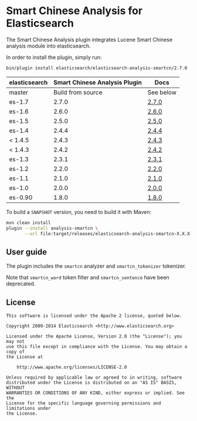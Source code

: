 Smart Chinese Analysis for Elasticsearch
==================================

The Smart Chinese Analysis plugin integrates Lucene Smart Chinese analysis module into elasticsearch.

In order to install the plugin, simply run:

```sh
bin/plugin install elasticsearch/elasticsearch-analysis-smartcn/2.7.0
```


| elasticsearch |  Smart Chinese Analysis Plugin  |   Docs     |
|---------------|-----------------------|------------|
| master        |  Build from source    | See below  |
|    es-1.7              |     2.7.0         | [2.7.0](https://github.com/elastic/elasticsearch-analysis-smartcn/tree/v2.7.0/#version-270-for-elasticsearch-17)                  |
| es-1.6        |  2.6.0                | [2.6.0](https://github.com/elastic/elasticsearch-analysis-smartcn/tree/v2.6.0/#version-260-for-elasticsearch-16)  |
| es-1.5        |  2.5.0                | [2.5.0](https://github.com/elastic/elasticsearch-analysis-smartcn/tree/v2.5.0/#version-250-for-elasticsearch-15)                  |
|    es-1.4              |     2.4.4         | [2.4.4](https://github.com/elasticsearch/elasticsearch-analysis-smartcn/tree/v2.4.4/#version-244-for-elasticsearch-14)                  |
| < 1.4.5       |  2.4.3                | [2.4.3](https://github.com/elastic/elasticsearch-analysis-smartcn/tree/v2.4.3/#version-243-for-elasticsearch-14)                  |
| < 1.4.3       |  2.4.2                | [2.4.2](https://github.com/elastic/elasticsearch-analysis-smartcn/tree/v2.4.2/#version-242-for-elasticsearch-14)                  |
| es-1.3        |  2.3.1                | [2.3.1](https://github.com/elastic/elasticsearch-analysis-smartcn/tree/v2.3.1/#version-231-for-elasticsearch-13)                  |
| es-1.2        |  2.2.0                | [2.2.0](https://github.com/elastic/elasticsearch-analysis-smartcn/tree/v2.2.0/#smart-chinese-analysis-for-elasticsearch)  |
| es-1.1        |  2.1.0                | [2.1.0](https://github.com/elastic/elasticsearch-analysis-smartcn/tree/v2.1.0/#smart-chinese-analysis-for-elasticsearch)  |
| es-1.0        |  2.0.0                | [2.0.0](https://github.com/elastic/elasticsearch-analysis-smartcn/tree/v2.0.0/#smart-chinese-analysis-for-elasticsearch)  |
| es-0.90       |  1.8.0                | [1.8.0](https://github.com/elastic/elasticsearch-analysis-smartcn/tree/v1.8.0/#smart-chinese-analysis-for-elasticsearch)  |

To build a `SNAPSHOT` version, you need to build it with Maven:

```bash
mvn clean install
plugin --install analysis-smartcn \
       --url file:target/releases/elasticsearch-analysis-smartcn-X.X.X-SNAPSHOT.zip
```

## User guide

The plugin includes the `smartcn` analyzer and `smartcn_tokenizer` tokenizer.

 Note that `smartcn_word` token filter and `smartcn_sentence` have been deprecated.

License
-------

    This software is licensed under the Apache 2 license, quoted below.

    Copyright 2009-2014 Elasticsearch <http://www.elasticsearch.org>

    Licensed under the Apache License, Version 2.0 (the "License"); you may not
    use this file except in compliance with the License. You may obtain a copy of
    the License at

        http://www.apache.org/licenses/LICENSE-2.0

    Unless required by applicable law or agreed to in writing, software
    distributed under the License is distributed on an "AS IS" BASIS, WITHOUT
    WARRANTIES OR CONDITIONS OF ANY KIND, either express or implied. See the
    License for the specific language governing permissions and limitations under
    the License.
